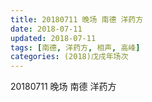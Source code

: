 ```yaml
---
title: 20180711 晚场 南德 洋药方
date: 2018-07-11
updated: 2018-07-11
tags: [南德, 洋药方, 相声, 高峰]
categories: (2018)戊戌年场次 
---
```

20180711 晚场 南德 洋药方
